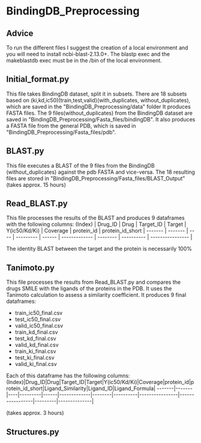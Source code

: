 # BindingDB_Preprocessing

## Advice
To run the different files I suggest the creation of a local environment and you will need to install ncbi-blast-2.13.0+.
The blastp exec and the makeblastdb exec must be in the /bin of the local environment. 

## Initial_format.py
This file takes BindingDB dataset, split it in subsets. There are 18 subsets based on (ki,kd,ic50)(train,test,valid)(with_duplicates, without_duplicates), which are saved in the "BindingDB_Preprocessing/data" folder
It produces FASTA files. The 9 files(without_duplicates) from the BindingDB dataset are saved in "BindingDB_Preprocessing/Fasta_files/bindingDB". It also produces a FASTA file from the general PDB, which is saved in "BindingDB_Preprocessing/Fasta_files/pdb".

## BLAST.py
This file executes a BLAST of the 9 files from the BindingDB (without_duplicates) against the pdb FASTA and vice-versa. The 18 resulting files are stored in "BindingDB_Preprocessing/Fasta_files/BLAST_Output"
(takes approx. 15 hours)

## Read_BLAST.py
This file processes the results of the BLAST and produces 9 dataframes with the following columns:
(Index) | Drug_ID | Drug | Target_ID | Target | Y(ic50/Kd/Ki) | Coverage | protein_id | protein_id_short |
------- | ------- | ---- | --------- | ------ | ------------- | -------- | ---------- | ---------------- |

The identity BLAST between the target and the protein is necessarily 100%

## Tanimoto.py
This file processes the results from Read_BLAST.py and compares the drugs SMILE with the ligands of the proteins in the PDB. It uses the Tanimoto calculation to assess a similarity coefficient.
It produces 9 final dataframes:
* train_ic50_final.csv
* test_ic50_final.csv
* valid_ic50_final.csv
* train_kd_final.csv
* test_kd_final.csv
* valid_kd_final.csv
* train_ki_final.csv
* test_ki_final.csv
* valid_ki_final.csv
         
Each of this dataframe has the following columns:
(Index)|Drug_ID|Drug|Target_ID|Target|Y(ic50/Kd/Ki)|Coverage|protein_id|protein_id_short|Ligand_Similarity|Ligand_ID|Ligand_Formula|
-------|-------|----|---------|------|-------------|--------|----------|----------------|-----------------|---------|--------------|

(takes approx. 3 hours)

## Structures.py
